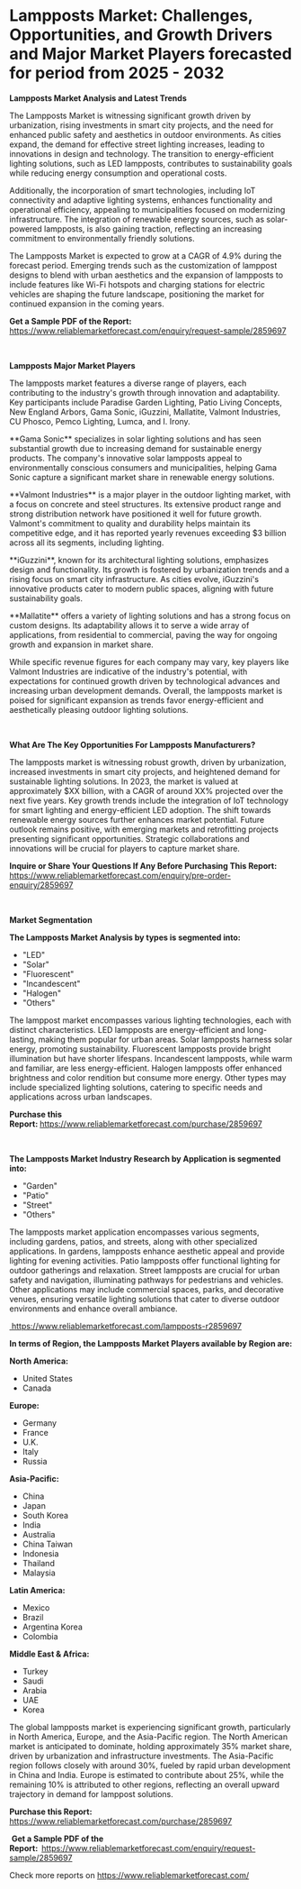 <p><h1>Lampposts Market: Challenges, Opportunities, and Growth Drivers and Major Market Players forecasted for period from 2025 - 2032</h1></p><p><strong>Lampposts Market Analysis and Latest Trends</strong></p>
<p><p>The Lampposts Market is witnessing significant growth driven by urbanization, rising investments in smart city projects, and the need for enhanced public safety and aesthetics in outdoor environments. As cities expand, the demand for effective street lighting increases, leading to innovations in design and technology. The transition to energy-efficient lighting solutions, such as LED lampposts, contributes to sustainability goals while reducing energy consumption and operational costs.</p><p>Additionally, the incorporation of smart technologies, including IoT connectivity and adaptive lighting systems, enhances functionality and operational efficiency, appealing to municipalities focused on modernizing infrastructure. The integration of renewable energy sources, such as solar-powered lampposts, is also gaining traction, reflecting an increasing commitment to environmentally friendly solutions.</p><p>The Lampposts Market is expected to grow at a CAGR of 4.9% during the forecast period. Emerging trends such as the customization of lamppost designs to blend with urban aesthetics and the expansion of lampposts to include features like Wi-Fi hotspots and charging stations for electric vehicles are shaping the future landscape, positioning the market for continued expansion in the coming years.</p></p>
<p><strong>Get a Sample PDF of the Report:&nbsp;</strong> <a href="https://www.reliablemarketforecast.com/enquiry/request-sample/2859697?utm_campaign=2724&utm_medium=2&utm_source=Github&utm_content=ia&utm_term=12032025&utm_id=lampposts">https://www.reliablemarketforecast.com/enquiry/request-sample/2859697</a></p>
<p>&nbsp;</p>
<p><strong>Lampposts Major Market Players</strong></p>
<p><p>The lampposts market features a diverse range of players, each contributing to the industry's growth through innovation and adaptability. Key participants include Paradise Garden Lighting, Patio Living Concepts, New England Arbors, Gama Sonic, iGuzzini, Mallatite, Valmont Industries, CU Phosco, Pemco Lighting, Lumca, and I. Irony.</p><p>**Gama Sonic** specializes in solar lighting solutions and has seen substantial growth due to increasing demand for sustainable energy products. The company's innovative solar lampposts appeal to environmentally conscious consumers and municipalities, helping Gama Sonic capture a significant market share in renewable energy solutions.</p><p>**Valmont Industries** is a major player in the outdoor lighting market, with a focus on concrete and steel structures. Its extensive product range and strong distribution network have positioned it well for future growth. Valmont's commitment to quality and durability helps maintain its competitive edge, and it has reported yearly revenues exceeding $3 billion across all its segments, including lighting.</p><p>**iGuzzini**, known for its architectural lighting solutions, emphasizes design and functionality. Its growth is fostered by urbanization trends and a rising focus on smart city infrastructure. As cities evolve, iGuzzini's innovative products cater to modern public spaces, aligning with future sustainability goals.</p><p>**Mallatite** offers a variety of lighting solutions and has a strong focus on custom designs. Its adaptability allows it to serve a wide array of applications, from residential to commercial, paving the way for ongoing growth and expansion in market share.</p><p>While specific revenue figures for each company may vary, key players like Valmont Industries are indicative of the industry's potential, with expectations for continued growth driven by technological advances and increasing urban development demands. Overall, the lampposts market is poised for significant expansion as trends favor energy-efficient and aesthetically pleasing outdoor lighting solutions.</p></p>
<p>&nbsp;</p>
<p><strong>What Are The Key Opportunities For Lampposts Manufacturers?</strong></p>
<p><p>The lampposts market is witnessing robust growth, driven by urbanization, increased investments in smart city projects, and heightened demand for sustainable lighting solutions. In 2023, the market is valued at approximately $XX billion, with a CAGR of around XX% projected over the next five years. Key growth trends include the integration of IoT technology for smart lighting and energy-efficient LED adoption. The shift towards renewable energy sources further enhances market potential. Future outlook remains positive, with emerging markets and retrofitting projects presenting significant opportunities. Strategic collaborations and innovations will be crucial for players to capture market share.</p></p>
<p><strong>Inquire or Share Your Questions If Any Before Purchasing This Report:</strong> <a href="https://www.reliablemarketforecast.com/enquiry/pre-order-enquiry/2859697?utm_campaign=2724&utm_medium=2&utm_source=Github&utm_content=ia&utm_term=12032025&utm_id=lampposts">https://www.reliablemarketforecast.com/enquiry/pre-order-enquiry/2859697</a></p>
<p>&nbsp;</p>
<p><strong>Market Segmentation</strong></p>
<p><strong>The Lampposts Market Analysis by types is segmented into:</strong></p>
<p><ul><li>"LED"</li><li>"Solar"</li><li>"Fluorescent"</li><li>"Incandescent"</li><li>"Halogen"</li><li>"Others"</li></ul></p>
<p><p>The lamppost market encompasses various lighting technologies, each with distinct characteristics. LED lampposts are energy-efficient and long-lasting, making them popular for urban areas. Solar lampposts harness solar energy, promoting sustainability. Fluorescent lampposts provide bright illumination but have shorter lifespans. Incandescent lampposts, while warm and familiar, are less energy-efficient. Halogen lampposts offer enhanced brightness and color rendition but consume more energy. Other types may include specialized lighting solutions, catering to specific needs and applications across urban landscapes.</p></p>
<p><strong>Purchase this Report:&nbsp;</strong><a href="https://www.reliablemarketforecast.com/purchase/2859697?utm_campaign=2724&utm_medium=2&utm_source=Github&utm_content=ia&utm_term=12032025&utm_id=lampposts">https://www.reliablemarketforecast.com/purchase/2859697</a></p>
<p>&nbsp;</p>
<p><strong>The Lampposts Market Industry Research by Application is segmented into:</strong></p>
<p><ul><li>"Garden"</li><li>"Patio"</li><li>"Street"</li><li>"Others"</li></ul></p>
<p><p>The lampposts market application encompasses various segments, including gardens, patios, and streets, along with other specialized applications. In gardens, lampposts enhance aesthetic appeal and provide lighting for evening activities. Patio lampposts offer functional lighting for outdoor gatherings and relaxation. Street lampposts are crucial for urban safety and navigation, illuminating pathways for pedestrians and vehicles. Other applications may include commercial spaces, parks, and decorative venues, ensuring versatile lighting solutions that cater to diverse outdoor environments and enhance overall ambiance.</p></p>
<p><a href="https://www.reliablemarketforecast.com/lampposts-r2859697?utm_campaign=2724&utm_medium=2&utm_source=Github&utm_content=ia&utm_term=12032025&utm_id=lampposts">&nbsp;https://www.reliablemarketforecast.com/lampposts-r2859697</a></p>
<p><strong>In terms of Region, the Lampposts Market Players available by Region are:</strong></p>
<p>
    <p> <strong> North America: </strong>
        <ul>
            <li>United States</li>
            <li>Canada</li>
        </ul>
        </p> 
    <p> <strong> Europe: </strong>
        <ul>
            <li>Germany</li>
            <li>France</li>
            <li>U.K.</li>
            <li>Italy</li>
            <li>Russia</li>
        </ul>
        </p> 
    <p> <strong> Asia-Pacific: </strong>
        <ul>
            <li>China</li>
            <li>Japan</li>
            <li>South Korea</li>
            <li>India</li>
            <li>Australia</li>
            <li>China Taiwan</li>
            <li>Indonesia</li>
            <li>Thailand</li>
            <li>Malaysia</li>
        </ul>
        </p> 
    <p> <strong> Latin America: </strong>
        <ul>
            <li>Mexico</li>
            <li>Brazil</li>
            <li>Argentina Korea</li>
            <li>Colombia</li>
        </ul>
        </p> 
    <p> <strong> Middle East & Africa: </strong>
        <ul>
            <li>Turkey</li>
            <li>Saudi</li>
            <li>Arabia</li>
            <li>UAE</li>
            <li>Korea</li>
        </ul>
    </p>
    </p>
<p><p>The global lampposts market is experiencing significant growth, particularly in North America, Europe, and the Asia-Pacific region. The North American market is anticipated to dominate, holding approximately 35% market share, driven by urbanization and infrastructure investments. The Asia-Pacific region follows closely with around 30%, fueled by rapid urban development in China and India. Europe is estimated to contribute about 25%, while the remaining 10% is attributed to other regions, reflecting an overall upward trajectory in demand for lamppost solutions.</p></p>
<p><strong>Purchase this Report: </strong><a href="https://www.reliablemarketforecast.com/purchase/2859697?utm_campaign=2724&utm_medium=2&utm_source=Github&utm_content=ia&utm_term=12032025&utm_id=lampposts">https://www.reliablemarketforecast.com/purchase/2859697</a></p>
<p>&nbsp;<strong>Get a Sample PDF of the Report:&nbsp;&nbsp;</strong><a href="https://www.reliablemarketforecast.com/enquiry/request-sample/2859697?utm_campaign=2724&utm_medium=2&utm_source=Github&utm_content=ia&utm_term=12032025&utm_id=lampposts">https://www.reliablemarketforecast.com/enquiry/request-sample/2859697</a></p>
<p><strong></strong></p>
<p>Check more reports on <a href="https://www.reliablemarketforecast.com/?utm_campaign=2724&utm_medium=2&utm_source=Github&utm_content=ia&utm_term=12032025&utm_id=lampposts">https://www.reliablemarketforecast.com/</a></p>